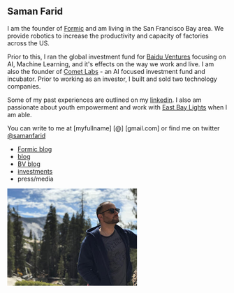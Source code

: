 
## Saman Farid
I am the founder of [Formic](www.formic.co) and am living in the San Francisco Bay area. We provide robotics to increase the productivity and capacity of factories across the US.

Prior to this, I ran the global investment fund for [Baidu Ventures](www.bv.ai) focusing on AI, Machine Learning, and it's effects on the way we work and live. I am also the founder of [Comet Labs](www.cometlabs.io) - an AI focused investment fund and incubator. Prior to working as an investor, I built and sold two technology companies.

Some of my past experiences are outlined on my [linkedin](https://www.linkedin.com/in/samanfarid/). I also am passionate about youth empowerment and work with [East Bay Lights](www.eastbaylights.us) when I am able.

You can write to me at \[myfullname] \[@] \[gmail.com] or find me on twitter [@samanfarid](https://twitter.com/samanfarid)

* [Formic blog](https://formic.co/resources)
* [blog](https://medium.com/@samanfarid)
* [BV blog](https://medium.com/baidu-ventures-blog)
* [investments](http://saman.co/2020/06/10/Investments.html)
* press/media

![myface](images/saman.jpg)
